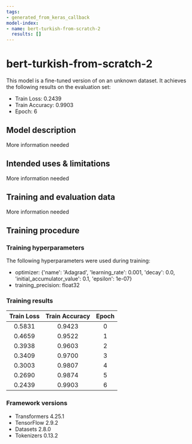```yaml
---
tags:
- generated_from_keras_callback
model-index:
- name: bert-turkish-from-scratch-2
  results: []
---
```


<!-- This model card has been generated automatically according to the information Keras had access to. You should
probably proofread and complete it, then remove this comment. -->

# bert-turkish-from-scratch-2

This model is a fine-tuned version of [](https://huggingface.co/) on an unknown dataset.
It achieves the following results on the evaluation set:
- Train Loss: 0.2439
- Train Accuracy: 0.9903
- Epoch: 6

## Model description

More information needed

## Intended uses & limitations

More information needed

## Training and evaluation data

More information needed

## Training procedure

### Training hyperparameters

The following hyperparameters were used during training:
- optimizer: {'name': 'Adagrad', 'learning_rate': 0.001, 'decay': 0.0, 'initial_accumulator_value': 0.1, 'epsilon': 1e-07}
- training_precision: float32

### Training results

| Train Loss | Train Accuracy | Epoch |
|:----------:|:--------------:|:-----:|
| 0.5831     | 0.9423         | 0     |
| 0.4659     | 0.9522         | 1     |
| 0.3938     | 0.9603         | 2     |
| 0.3409     | 0.9700         | 3     |
| 0.3003     | 0.9807         | 4     |
| 0.2690     | 0.9874         | 5     |
| 0.2439     | 0.9903         | 6     |


### Framework versions

- Transformers 4.25.1
- TensorFlow 2.9.2
- Datasets 2.8.0
- Tokenizers 0.13.2
